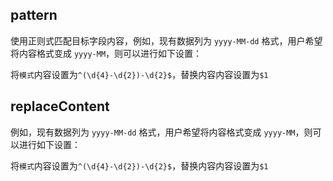 ## pattern
 使用正则式匹配目标字段内容，例如，现有数据列为 `yyyy-MM-dd` 格式，用户希望将内容格式变成 `yyyy-MM`，则可以进行如下设置：
 
  将`模式`内容设置为`^(\d{4}-\d{2})-\d{2}$`，替换内容内容设置为`$1`
## replaceContent

  例如，现有数据列为 `yyyy-MM-dd` 格式，用户希望将内容格式变成 `yyyy-MM`，则可以进行如下设置：
  
  将`模式`内容设置为`^(\d{4}-\d{2})-\d{2}$`，替换内容内容设置为`$1`